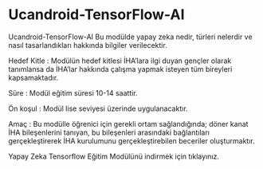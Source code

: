 # Ucandroid-TensorFlow-AI
Ucandroid-TensorFlow-AI
Bu modülde yapay zeka nedir, türleri nelerdir ve nasıl tasarlandıkları hakkında bilgiler verilecektir.

Hedef Kitle : Modülün hedef kitlesi İHA’lara ilgi duyan gençler olarak tanımlansa da İHA’lar hakkında çalışma yapmak isteyen tüm bireyleri kapsamaktadır.

Süre : Modül eğitim süresi 10-14 saattir.

Ön koşul : Modül lise seviyesi üzerinde uygulanacaktır.

Amaç : Bu modülle öğrenici için gerekli ortam sağlandığında; döner kanat İHA bileşenlerini tanıyan, bu bileşenleri arasındaki bağlantıları gerçekleştirerek İHA kurulumunu gerçekleştirebilen beceriler oluşturmaktır.

Yapay Zeka Tensorflow Eğitim Modülünü indirmek için tıklayınız.
